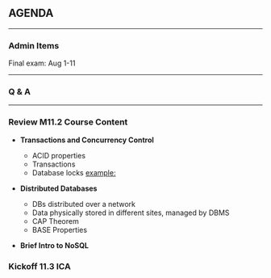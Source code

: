 ## AGENDA

---  

### Admin Items  

Final exam: Aug 1-11

---  

### Q & A

---  
### Review M11.2 Course Content 

- **Transactions and Concurrency Control**   
  - ACID properties
  - Transactions
  - Database locks [example:](https://www.methodsandtools.com/archive/archive.php?id=83) 

- **Distributed Databases**  
  - DBs distributed over a network
  - Data physically stored in different sites, managed by DBMS
  - CAP Theorem
  - BASE Properties
  
- **Brief Intro to NoSQL** 

### Kickoff 11.3 ICA


